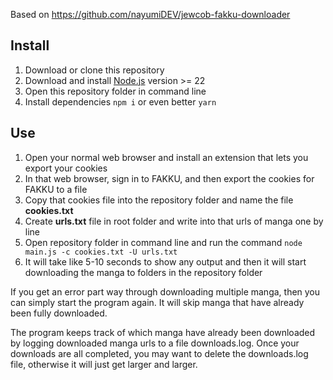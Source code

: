 Based on https://github.com/nayumiDEV/jewcob-fakku-downloader

## Install

1. Download or clone this repository
2. Download and install [Node.js](https://nodejs.org/)  version >= 22
3. Open this repository folder in command line
4. Install dependencies <code>npm i</code> or even better <code>yarn</code>

## Use

1. Open your normal web browser and install an extension that lets you export your cookies
2. In that web browser, sign in to FAKKU, and then export the cookies for FAKKU to a file
3. Copy that cookies file into the repository folder and name the file **cookies.txt**
4. Create **urls.txt** file in root folder and write into that urls of manga one by line
5. Open repository folder in command line and run the command <code>node main.js -c cookies.txt -U urls.txt</code>
6. It will take like 5-10 seconds to show any output and then it will start downloading the manga to folders in the repository folder

If you get an error part way through downloading multiple manga, then you can simply start the program again.
It will skip manga that have already been fully downloaded.

The program keeps track of which manga have already been downloaded by logging downloaded manga urls to a file downloads.log.
Once your downloads are all completed, you may want to delete the downloads.log file, otherwise it will just get larger and larger.
